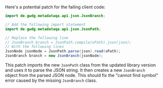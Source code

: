 Here's a potential patch for the failing client code:

```java
import de.gwdg.metadataqa.api.json.JsonBranch;

// Add the following import statement
import de.gwdg.metadataqa.api.json.JsonPath;

// Replace the following line
// JsonBranch branch = JsonPath.compile(xPath).json(json);
// With the following lines
JsonNode jsonNode = JsonPath.parse(json).read(xPath);
JsonBranch branch = new JsonBranch(jsonNode);
```

This patch imports the new `JsonPath` class from the updated library version and uses it to parse the JSON string. It then creates a new `JsonBranch` object from the parsed JSON node. This should fix the "cannot find symbol" error caused by the missing `JsonBranch` class.